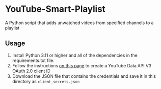 # YouTube-Smart-Playlist
A Python script that adds unwatched videos from specified channels to a playlist

## Usage
1. Install Python 3.11 or higher and all of the dependencies in the requirements.txt file.
2. Follow the instructions [on this page](https://developers.google.com/youtube/v3/quickstart/python#step_1_set_up_your_project_and_credentials) to create a YouTube Data API V3 OAuth 2.0 client ID
3. Download the JSON file that contains the credentials and save it in this directory as `client_secrets.json`